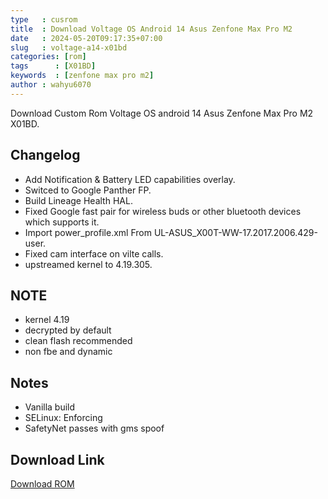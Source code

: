 ```yaml
---
type   : cusrom
title  : Download Voltage OS Android 14 Asus Zenfone Max Pro M2
date   : 2024-05-20T09:17:35+07:00
slug   : voltage-a14-x01bd
categories: [rom]
tags      : [X01BD]
keywords  : [zenfone max pro m2]
author : wahyu6070
---
```


Download Custom Rom Voltage OS android 14 Asus Zenfone Max Pro M2 X01BD.

## Changelog
 - Add Notification & Battery LED capabilities overlay.
 - Switced to Google Panther FP.
 - Build Lineage Health HAL.
 - Fixed Google fast pair for wireless buds or other bluetooth devices which supports it.
 - Import power_profile.xml From UL-ASUS_X00T-WW-17.2017.2006.429-user.
 - Fixed cam interface on vilte calls.
 - upstreamed kernel to 4.19.305.

## NOTE
- kernel 4.19
- decrypted by default
- clean flash recommended
- non fbe and dynamic

## Notes
- Vanilla build 
- SELinux: Enforcing
- SafetyNet passes with gms spoof

## Download Link
[Download ROM](https://sourceforge.net/projects/voltage-os/files/X01BD/)

